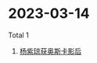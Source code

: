 # 2023-03-14

Total 1

<!-- BEGIN -->
<!-- UpdateTime Tue Mar 14 2023 00:07:40 GMT+0800 (China Standard Time) -->

1. [杨紫琼获奥斯卡影后](https://www.zhihu.com/search?q=杨紫琼获奥斯卡影后)

<!-- END -->

